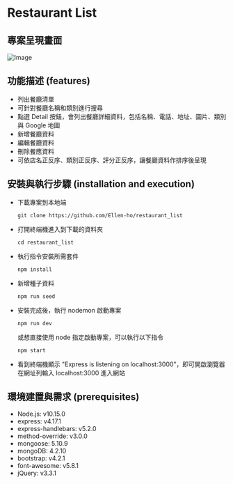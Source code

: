 # Restaurant List

## 專案呈現畫面

![Image](https://i.imgur.com/OhV8kXg.png)

## 功能描述 (features)

- 列出餐廳清單
- 可針對餐廳名稱和類別進行搜尋
- 點選 Detail 按鈕，會列出餐廳詳細資料，包括名稱、電話、地址、圖片、類別與 Google 地圖
- 新增餐廳資料
- 編輯餐廳資料
- 刪除餐應資料
- 可依店名正反序、類別正反序、評分正反序，讓餐廳資料作排序後呈現

## 安裝與執行步驟 (installation and execution)

- 下載專案到本地端

  ```
  git clone https://github.com/Ellen-ho/restaurant_list
  ```

- 打開終端機進入到下載的資料夾

  ```
  cd restaurant_list
  ```

- 執行指令安裝所需套件

  ```
  npm install
  ```

- 新增種子資料

  ```
  npm run seed
  ```

- 安裝完成後，執行 nodemon 啟動專案

  ```
  npm run dev
  ```

  或想直接使用 node 指定啟動專案，可以執行以下指令

  ```
  npm start
  ```

- 看到終端機顯示 "Express is listening on localhost:3000"，即可開啟瀏覽器在網址列輸入 localhost:3000 進入網站

## 環境建置與需求 (prerequisites)

- Node.js: v10.15.0
- express: v4.17.1
- express-handlebars: v5.2.0
- method-override: v3.0.0
- mongoose: 5.10.9
- mongoDB: 4.2.10
- bootstrap: v4.2.1
- font-awesome: v5.8.1
- jQuery: v3.3.1
